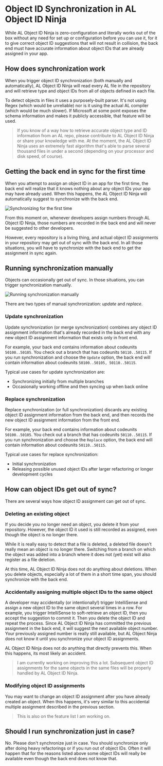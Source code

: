 # Object ID Synchronization in AL Object ID Ninja

While AL Object ID Ninja is zero-configuration and literally works out of the box without any need
for set up or configuration before you can use it, for it to give correct object ID suggestions
that will not result in collision, the back end must have accurate information about object IDs
that are already assigned in your app.

## How does synchronization work

When you trigger object ID synchronization (both manually and automatically), AL Object ID Ninja
will read every AL file in the repository and will retrieve type and object IDs from all of
objects defined in each file.

To detect objects in files it uses a purposely-built parser. It's not using Regex (which would
be unreliable) nor is it using the actual AL compiler (which would be much slower). If Microsoft
at some point exposes the schema information and makes it publicly accessible, that feature
will be used.

> If you know of a way how to retrieve accurate object type and ID information from an AL repo,
> please contribute to AL Object ID Ninja or share your knowledge with me. At the moment, the AL
> Object ID Ninja uses an extremely fast algorithm that's able to parse several thousand files in
> under a second (depending on your processor and disk speed, of course).

## Getting the back end in sync for the first time

When you attempt to assign an object ID in an app for the first time, the back end will realize
that it knows nothing about any object IDs your app may have already used. When this happens, the
AL Object ID Ninja will automatically suggest to synchronize with the back end.

![Synchronizing for the first time](./images/getting-started.gif)

From this moment on, whenever developers assign numbers through AL Object ID Ninja, those numbers
are recorded in the back end and will never be suggested to other developers.

However, every repository is a living thing, and actual object ID assignments in your repository
may get out of sync with the back end. In all those situations, you will have to synchronize with
the back end to get the assignment in sync again.

## Running synchronization manually

Objects can occasionally get out of sync. In those situations, you can trigger synchronization
manually.

![Running synchronization manually](./images/manual-synchronization.gif)

There are two types of manual synchronization: _update_ and _replace_.

### Update synchronization

Update synchronization (or merge synchronization) combines any object ID assignment information that's
already recorded in the back end with any new object ID assignment information that exists only in front
end.

For example, your back end contains information about codeunits `50100..50105`. You check out a branch
that has codeunits `50110..50115`. If you run synchronization and choose the `Update` option, the back
end will contain information about codeunits `50100..50105, 50110..50115`.

Typical use cases for update synchronization are:

- Synchronizing initially from multiple branches
- Occasionally working offline and then syncing up when back online

### Replace synchronization

Replace synchronization (or full synchronization) discards any existing object ID assignment information
from the back end, and then records the new object ID assignment information from the front end.

For example, your back end contains information about codeunits `50100..50105`. You check out a branch
that has codeunits `50110..50115`. If you run synchronization and choose the `Replace` option, the back
end will contain information about codeunits `50110..50115`.

Typical use cases for replace synchronization:

- Initial synchronization
- Releasing possible unused object IDs after larger refactoring or longer development cycles

## How can object IDs get out of sync?

There are several ways how object ID assignment can get out of sync.

### Deleting an existing object

If you decide you no longer need an object, you delete it from your repository. However, the object
ID it used is still recorded as assigned, even though the object is no longer there.

While it is really easy to detect that a file is deleted, a deleted file doesn't really mean an
object is no longer there. Switching from a branch on which the object was added into a branch where
it does not (yet) exist will also register as a file deletion.

At this time, AL Object ID Ninja does not do anything about deletions. When you delete objects,
especially a lot of them in a short time span, you should synchronize with the back end.

### Accidentally assigning multiple object IDs to the same object

A developer may accidentally (or intentionally!) trigger IntelliSense and assign a new object ID to
the same object several times in a row. For example, you trigger IntelliSense to soft-retrieve an
object ID, then you accept the suggestion to commit it. Then you delete the object ID and repeat the
process. Since AL Object ID Ninja has committed the previous assignment in the back end, it will
suggest the next available object number. Your previously assigned number is really still available,
but AL Object Ninja does not know it until you synchronize your object ID assignments.

AL Object ID Ninja does not do anything that directly prevents this. When this happens, its most
likely an accident.

> I am currently working on improving this a lot. Subsequent object ID assignments for the same
> objects in the same files will be properly handled by AL Object ID Ninja.

### Modifying object ID assignments

You may want to change an object ID assignment after you have already created an object. When this
happens, it's very similar to this accidental multiple assignment described in the previous section.

> This is also on the feature list I am working on.

## Should I run synchronization just in case?

No. Please don't synchronize just in case. You should synchronize only after doing heavy refactorings
or if you run out of object IDs. Often it will happen that for the reasons listed above some object
IDs will really be available even though the back end does not know that.
